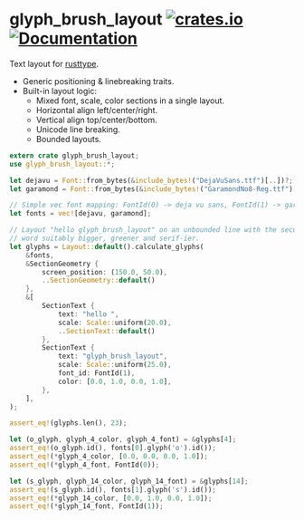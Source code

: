 glyph_brush_layout
[![crates.io](https://img.shields.io/crates/v/glyph_brush_layout.svg)](https://crates.io/crates/glyph_brush_layout)
[![Documentation](https://docs.rs/glyph_brush_layout/badge.svg)](https://docs.rs/glyph_brush_layout)
================
Text layout for [rusttype](https://gitlab.redox-os.org/redox-os/rusttype).

* Generic positioning & linebreaking traits.
* Built-in layout logic:
  - Mixed font, scale, color sections in a single layout.
  - Horizontal align left/center/right.
  - Vertical align top/center/bottom.
  - Unicode line breaking.
  - Bounded layouts.

```rust
extern crate glyph_brush_layout;
use glyph_brush_layout::*;

let dejavu = Font::from_bytes(&include_bytes!("DejaVuSans.ttf")[..])?;
let garamond = Font::from_bytes(&include_bytes!("GaramondNo8-Reg.ttf")[..])?;

// Simple vec font mapping: FontId(0) -> deja vu sans, FontId(1) -> garamond
let fonts = vec![dejavu, garamond];

// Layout "hello glyph_brush_layout" on an unbounded line with the second
// word suitably bigger, greener and serif-ier.
let glyphs = Layout::default().calculate_glyphs(
    &fonts,
    &SectionGeometry {
        screen_position: (150.0, 50.0),
        ..SectionGeometry::default()
    },
    &[
        SectionText {
            text: "hello ",
            scale: Scale::uniform(20.0),
            ..SectionText::default()
        },
        SectionText {
            text: "glyph_brush_layout",
            scale: Scale::uniform(25.0),
            font_id: FontId(1),
            color: [0.0, 1.0, 0.0, 1.0],
        },
    ],
);

assert_eq!(glyphs.len(), 23);

let (o_glyph, glyph_4_color, glyph_4_font) = &glyphs[4];
assert_eq!(o_glyph.id(), fonts[0].glyph('o').id());
assert_eq!(*glyph_4_color, [0.0, 0.0, 0.0, 1.0]);
assert_eq!(*glyph_4_font, FontId(0));

let (s_glyph, glyph_14_color, glyph_14_font) = &glyphs[14];
assert_eq!(s_glyph.id(), fonts[1].glyph('s').id());
assert_eq!(*glyph_14_color, [0.0, 1.0, 0.0, 1.0]);
assert_eq!(*glyph_14_font, FontId(1));
```
